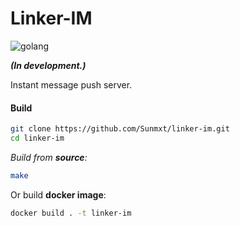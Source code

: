 # Linker-IM

![golang](https://img.shields.io/badge/golang-%E2%89%A51.11-blue.svg)

***(In development.)***

Instant message push server. 



#### Build

```bash
git clone https://github.com/Sunmxt/linker-im.git
cd linker-im
```

*Build from **source**:*

```bash
make
```

Or build **docker image**:

```bash
docker build . -t linker-im
```

